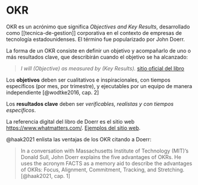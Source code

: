 # OKR
OKR es un acrónimo que significa *Objectives and Key Results*, desarrollado como [[tecnica-de-gestion]] corporativa en el contexto de empresas de tecnología estadounidenses. El término fue popularizado por John Doerr.

La forma de un OKR consiste en definir un objetivo y acompañarlo de uno o más resultados clave, que describirán cuando el objetivo se ha alcanzado:

>_I will (Objective) as measured by (Key Results)._ [sitio oficial del libro](https://www.whatmatters.com/faqs/okr-meaning-definition-example)

Los **objetivos** deben ser cualitativos e inspiracionales, con tiempos específicos (por mes, por trimestre), y ejecutables por un equipo de manera independiente [@wodtke2016, cap. 2]

Los **resultados clave** deben ser *verificables, realistas y con tiempos específicos*. 

La referencia digital del libro de Doerr es el sitio web <https://www.whatmatters.com/>. [Ejemplos del sitio web](https://www.whatmatters.com/get-examples).

@haak2021 enlista las ventajas de los OKR citando a Doerr:

>In a conversation with Massachusetts Institute of Technology (MIT)’s Donald Sull, John Doerr explains the five advantages of OKRs. He uses the acronym FACTS as a memory aid to describe the advantages of OKRs: Focus, Alignment, Commitment, Tracking, and Stretching. [@haak2021, cap. 1]
